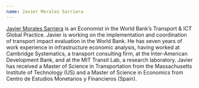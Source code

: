 ```yaml
---
name: Javier Morales Sarriera
---
```

[Javier Morales Sarriera](https://blogs.worldbank.org/team/javier-morales-sarriera) is an Economist in the World Bank’s Transport & ICT Global Practice. Javier is working on the implementation and coordination of transport impact evaluation in the World Bank. He has seven years of work experience in infrastructure economic analysis, having worked at Cambridge Systematics, a transport consulting firm, at the Inter-American Development Bank, and at the MIT Transit Lab, a research laboratory. Javier has received a Master of Science in Transportation from the Massachusetts Institute of Technology (US) and a Master of Science in Economics from Centro de Estudios Monetarios y Financieros (Spain).